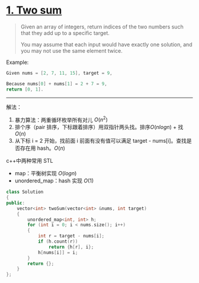 # [1. Two sum](https://leetcode.com/problems/two-sum/)

> Given an array of integers, return indices of the two numbers such that they add up to a specific target.
>
> You may assume that each input would have exactly one solution, and you may not use the same element twice.

Example:

``` c
Given nums = [2, 7, 11, 15], target = 9,

Because nums[0] + nums[1] = 2 + 7 = 9,
return [0, 1].
```

---
解法：

1. 暴力算法：两重循环枚举所有对儿 $O(n^2)$
2. 排个序（pair 排序，下标跟着排序）用双指针两头找。排序$O(nlogn)$ + 找$O(n)$
3. 从下标 i = 2 开始，找前面 i 前面有没有值可以满足 target - nums[i]。查找是否存在用 hash。$O(n)$

c++中两种常用 STL

* map：平衡树实现 $O(logn)$
* unordered_map：hash 实现 $O(1)$

```c++
class Solution
{
public:
    vector<int> twoSum(vector<int> &nums, int target)
    {
        unordered_map<int, int> h;
        for (int i = 0; i < nums.size(); i++)
        {
            int r = target - nums[i];
            if (h.count(r))
                return {h[r], i};
            h[nums[i]] = i;
        }
        return {};
    }
};
```
